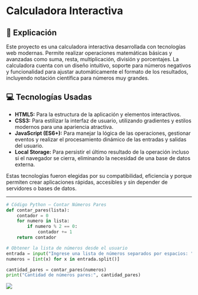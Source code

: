 # Calculadora Interactiva

## 📖 Explicación  
Este proyecto es una calculadora interactiva desarrollada con tecnologías web modernas. Permite realizar operaciones matemáticas básicas y avanzadas como suma, resta, multiplicación, división y porcentajes. La calculadora cuenta con un diseño intuitivo, soporte para números negativos y funcionalidad para ajustar automáticamente el formato de los resultados, incluyendo notación científica para números muy grandes.  

## 💻 Tecnologías Usadas  
- **HTML5:** Para la estructura de la aplicación y elementos interactivos.  
- **CSS3:** Para estilizar la interfaz de usuario, utilizando gradientes y estilos modernos para una apariencia atractiva.  
- **JavaScript (ES6+):** Para manejar la lógica de las operaciones, gestionar eventos y realizar el procesamiento dinámico de las entradas y salidas del usuario.  
- **Local Storage:** Para persistir el último resultado de la operación incluso si el navegador se cierra, eliminando la necesidad de una base de datos externa.  

Estas tecnologías fueron elegidas por su compatibilidad, eficiencia y porque permiten crear aplicaciones rápidas, accesibles y sin depender de servidores o bases de datos.  

---

```python
# Código Python – Contar Números Pares
def contar_pares(lista):
    contador = 0
    for numero in lista:
        if numero % 2 == 0:
            contador += 1
    return contador

# Obtener la lista de números desde el usuario
entrada = input("Ingrese una lista de números separados por espacios: ")
numeros = [int(x) for x in entrada.split()]

cantidad_pares = contar_pares(numeros)
print("Cantidad de números pares:", cantidad_pares)
```
<img
src="https://encrypted-tbn0.gstatic.com/images?q=tbn:ANd9GcS0AZZfN3ANDCsta0HlzAswffR80uajvVn8yA&s">
